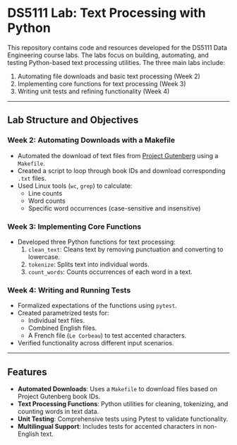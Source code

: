 # DS5111 Lab: Text Processing with Python

This repository contains code and resources developed for the DS5111 Data Engineering course labs. The labs focus on building, automating, and testing Python-based text processing utilities. The three main labs include:

1. Automating file downloads and basic text processing (Week 2)
2. Implementing core functions for text processing (Week 3)
3. Writing unit tests and refining functionality (Week 4)

---

## Lab Structure and Objectives

### Week 2: Automating Downloads with a Makefile
- Automated the download of text files from [Project Gutenberg](https://www.gutenberg.org) using a `Makefile`.
- Created a script to loop through book IDs and download corresponding `.txt` files.
- Used Linux tools (`wc`, `grep`) to calculate:
  - Line counts
  - Word counts
  - Specific word occurrences (case-sensitive and insensitive)

### Week 3: Implementing Core Functions
- Developed three Python functions for text processing:
  1. `clean_text`: Cleans text by removing punctuation and converting to lowercase.
  2. `tokenize`: Splits text into individual words.
  3. `count_words`: Counts occurrences of each word in a text.

### Week 4: Writing and Running Tests
- Formalized expectations of the functions using `pytest`.
- Created parametrized tests for:
  - Individual text files.
  - Combined English files.
  - A French file (`Le Corbeau`) to test accented characters.
- Verified functionality across different input scenarios.

---

## Features

- **Automated Downloads**: Uses a `Makefile` to download files based on Project Gutenberg book IDs.
- **Text Processing Functions**: Python utilities for cleaning, tokenizing, and counting words in text data.
- **Unit Testing**: Comprehensive tests using Pytest to validate functionality.
- **Multilingual Support**: Includes tests for accented characters in non-English text.


